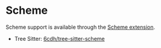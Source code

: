 # Scheme

Scheme support is available through the [Scheme extension](https://github.com/zed-extensions/scheme).

- Tree Sitter: [6cdh/tree-sitter-scheme](https://github.com/6cdh/tree-sitter-scheme)
